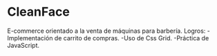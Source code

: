 # CleanFace
E-commerce orientado a la venta de máquinas para barbería.
Logros: 
-Implementación de carrito de compras.
-Uso de Css Grid.
-Práctica de JavaScript.
